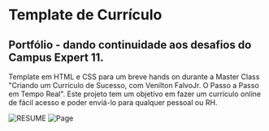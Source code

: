# Template de Currículo 

## Portfólio - dando continuidade aos desafios do Campus Expert 11.

Template em HTML e CSS para um breve hands on durante a Master Class "Criando um Currículo de Sucesso, com Venilton FalvoJr.
O Passo a Passo em Tempo Real".
Este projeto tem um objetivo em fazer um currículo online de fácil acesso e poder enviá-lo para qualquer pessoal ou RH.

![RESUME](https://github.com/user-attachments/assets/ec1b036e-4364-4803-a13f-5d8d014010ec)
![Page](https://belisnalvacosta.github.io/resume-Curriculo/)
